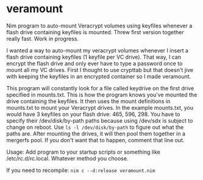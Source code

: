 # veramount
Nim program to auto-mount Veracrypt volumes using keyfiles whenever a flash drive containing keyfiles is mounted. Threw first version together really fast. Work in progress.


I wanted a way to auto-mount my veracrypt volumes whenever I insert a flash drive containing keyfiles (1 keyfile per VC drive). That way, I can encrypt the flash drive and only ever have to type a password once to mount all my VC drives. First I thought to use crypttab but that doesn't jive with keeping the keyfiles in an encrypted container so I made veramount.

This program will constantly look for a file called keydrive on the first drive specified in mounts.txt. This is how the program knows you've mounted the drive containing the keyfiles. It then uses the mount definitions in mounts.txt to mount your Veracrypt drives. In the example mounts.txt, you would have 3 keyfiles on your flash drive: 465, 596, 298. You have to specify their /dev/disk/by-path paths because using /dev/sdx is subject to change on reboot. Use `ls -l /dev/disk/by-path` to figure out what the paths are. After mounting the drives, it will then pool them together in a mergerfs pool. If you don't want that to happen, comment that line out.

Usage: Add program to your startup scripts or something like /etc/rc.d/rc.local. Whatever method you choose.

If you need to recompile: `nim c --d:release veramount.nim`
